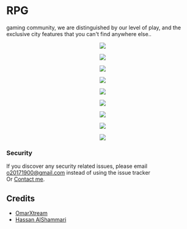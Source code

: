 # RPG
gaming community, we are distinguished by our level of play, and the exclusive city features that you can't find anywhere else..



<p align="center"><img src="https://i.ibb.co/8Db3zFm/Screenshot-1.jpg"></p>
<p align="center"><img src="https://i.ibb.co/GvkXfb1/Screenshot-2.jpg"></p>
<p align="center"><img src="https://i.ibb.co/nfTS4Xy/Screenshot-3.jpg"></p>

<p align="center"><img src="https://i.ibb.co/ZhfJ3gJ/Screenshot-4.jpg"></p>
<p align="center"><img src="https://i.ibb.co/C050cBn/Screenshot-5.jpg"></p>
<p align="center"><img src="https://i.ibb.co/LQDSKNn/Screenshot-6.jpg"></p>
<p align="center"><img src="https://i.ibb.co/StWJHkS/Screenshot-7.jpg"></p>
<p align="center"><img src="https://i.ibb.co/Sv6xMyg/Screenshot-8.jpg"></p>
<p align="center"><img src="https://i.ibb.co/9yKWcJH/Screenshot-9.jpg"></p>


### Security

If you discover any security related issues, please email o20171900@gmail.com instead of using the issue tracker <br>
Or [Contact me](https://solo.to/omarxtream).

## Credits

-   [OmarXtream](https://github.com/OmarXtream)
-   [Hassan AlShammari](https://github.com/HassanTheWhale)
